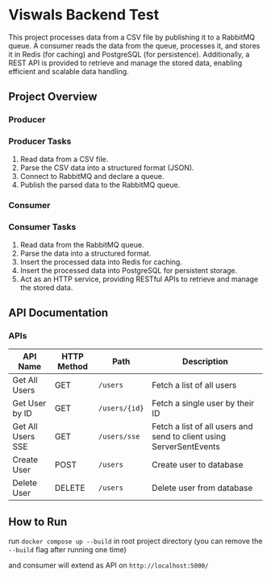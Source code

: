 # Viswals Backend Test
This project processes data from a CSV file by publishing it to a RabbitMQ queue. A consumer reads the data from the queue, processes it, and stores it in Redis (for caching) and PostgreSQL (for persistence). Additionally, a REST API is provided to retrieve and manage the stored data, enabling efficient and scalable data handling.

## Project Overview

### Producer
### Producer Tasks

1. Read data from a CSV file.
2. Parse the CSV data into a structured format (JSON).
3. Connect to RabbitMQ and declare a queue.
4. Publish the parsed data to the RabbitMQ queue.

### Consumer
### Consumer Tasks

1. Read data from the RabbitMQ queue.
2. Parse the data into a structured format.
3. Insert the processed data into Redis for caching.
4. Insert the processed data into PostgreSQL for persistent storage.
5. Act as an HTTP service, providing RESTful APIs to retrieve and manage the stored data.

## API Documentation

### APIs
| API Name         | HTTP Method | Path                | Description                                                         |
|------------------|-------------|---------------------|---------------------------------------------------------------------|
| Get All Users    | GET         | `/users`            | Fetch a list of all users                                           |
| Get User by ID   | GET         | `/users/{id}`       | Fetch a single user by their ID                                     |
| Get All Users SSE | GET         | `/users/sse`        | Fetch a list of all users and send to client using ServerSentEvents |
| Create User      | POST        | `/users`            | Create user to database                                             |
| Delete User     | DELETE      | `/users`            | Delete user from database                                           |


## How to Run

run `docker compose up --build` in root project directory (you can remove the `--build` flag after running one time)

and consumer will extend as API on `http://localhost:5000/`




